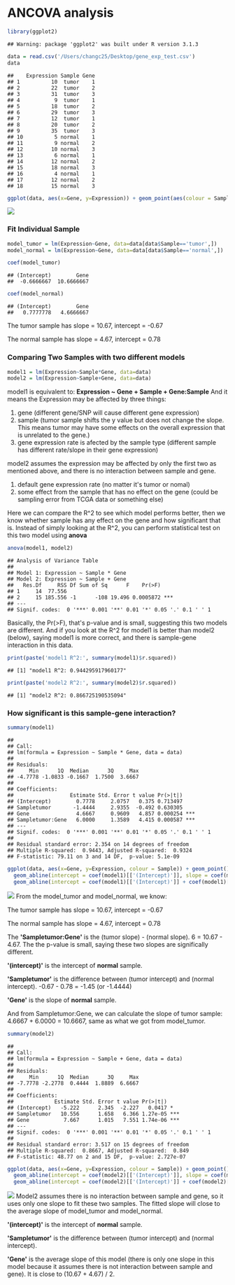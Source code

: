 # ANCOVA analysis



```r
library(ggplot2)
```

```
## Warning: package 'ggplot2' was built under R version 3.1.3
```

```r
data = read.csv('/Users/changc25/Desktop/gene_exp_test.csv')
data
```

```
##    Expression Sample Gene
## 1          10  tumor    1
## 2          22  tumor    2
## 3          31  tumor    3
## 4           9  tumor    1
## 5          18  tumor    2
## 6          29  tumor    3
## 7          12  tumor    1
## 8          20  tumor    2
## 9          35  tumor    3
## 10          5 normal    1
## 11          9 normal    2
## 12         10 normal    3
## 13          6 normal    1
## 14         12 normal    2
## 15         18 normal    3
## 16          4 normal    1
## 17         12 normal    2
## 18         15 normal    3
```

```r
ggplot(data, aes(x=Gene, y=Expression)) + geom_point(aes(colour = Sample))
```

![](gene_exp_test_files/figure-html/unnamed-chunk-1-1.png)<!-- -->

### Fit Individual Sample

```r
model_tumor = lm(Expression~Gene, data=data[data$Sample=='tumor',])
model_normal = lm(Expression~Gene, data=data[data$Sample=='normal',])

coef(model_tumor)
```

```
## (Intercept)        Gene 
##  -0.6666667  10.6666667
```

```r
coef(model_normal)
```

```
## (Intercept)        Gene 
##   0.7777778   4.6666667
```

The tumor sample has  slope = 10.67, intercept = -0.67

The normal sample has slope = 4.67,  intercept =  0.78

### Comparing Two Samples with two different models

```r
model1 = lm(Expression~Sample*Gene, data=data)
model2 = lm(Expression~Sample+Gene, data=data)
```

model1 is equivalent to:
**Expression ~ Gene + Sample + Gene:Sample**
And it means the Expression may be affected by three things:

  1. gene (different gene/SNP will cause different gene expression)
  2. sample (tumor sample shifts the y value but does not change the slope. This means tumor may have some effects on the overall expression that is unrelated to the gene.)
  3. gene expression rate is afected by the sample type (different sample has different rate/slope in their gene expression)

model2 assumes the expression may be affected by only the first two as mentioned above, and there is no interaction between sample and gene.
  
  1. default gene expression rate (no matter it's tumor or nomal)
  2. some effect from the sample that has no effect on the gene (could be sampling error from TCGA data or something else)
  
Here we can compare the R^2 to see which model performs better, then we know whether sample has any effect on the gene and how significant that is. Instead of simply looking at the R^2, you can perform statistical test on this two model using **anova** 

```r
anova(model1, model2)
```

```
## Analysis of Variance Table
## 
## Model 1: Expression ~ Sample * Gene
## Model 2: Expression ~ Sample + Gene
##   Res.Df     RSS Df Sum of Sq      F    Pr(>F)    
## 1     14  77.556                                  
## 2     15 185.556 -1      -108 19.496 0.0005872 ***
## ---
## Signif. codes:  0 '***' 0.001 '**' 0.01 '*' 0.05 '.' 0.1 ' ' 1
```
Basically, the Pr(>F), that's p-value and is small, suggesting this two models are different. And if you look at the R^2 for model1 is better than model2 (below), saying model1 is more correct, and there is sample-gene interaction in this data.


```r
print(paste('model1 R^2:', summary(model1)$r.squared))
```

```
## [1] "model1 R^2: 0.944295917960177"
```

```r
print(paste('model2 R^2:', summary(model2)$r.squared))
```

```
## [1] "model2 R^2: 0.866725190535094"
```

### How significant is this sample-gene interaction?

```r
summary(model1)
```

```
## 
## Call:
## lm(formula = Expression ~ Sample * Gene, data = data)
## 
## Residuals:
##     Min      1Q  Median      3Q     Max 
## -4.7778 -1.0833 -0.1667  1.7500  3.6667 
## 
## Coefficients:
##                  Estimate Std. Error t value Pr(>|t|)    
## (Intercept)        0.7778     2.0757   0.375 0.713497    
## Sampletumor       -1.4444     2.9355  -0.492 0.630305    
## Gene               4.6667     0.9609   4.857 0.000254 ***
## Sampletumor:Gene   6.0000     1.3589   4.415 0.000587 ***
## ---
## Signif. codes:  0 '***' 0.001 '**' 0.01 '*' 0.05 '.' 0.1 ' ' 1
## 
## Residual standard error: 2.354 on 14 degrees of freedom
## Multiple R-squared:  0.9443,	Adjusted R-squared:  0.9324 
## F-statistic: 79.11 on 3 and 14 DF,  p-value: 5.1e-09
```

```r
ggplot(data, aes(x=Gene, y=Expression, colour = Sample)) + geom_point() +
  geom_abline(intercept = coef(model1)[['(Intercept)']], slope = coef(model1)[['Gene']], color = "red", alpha = 0.7) + 
  geom_abline(intercept = coef(model1)[['(Intercept)']] + coef(model1)[['Sampletumor']], slope = coef(model1)[['Gene']] + coef(model1)[['Sampletumor:Gene']], color = "steelblue3", alpha = 0.8) 
```

![](gene_exp_test_files/figure-html/unnamed-chunk-6-1.png)<!-- -->
From the model_tumor and model_normal, we know:

The tumor sample has  slope = 10.67, intercept = -0.67

The normal sample has slope = 4.67,  intercept =  0.78

The **'Sampletumor:Gene'** is the (tumor slope) - (normal slope). 6 = 10.67 - 4.67. The the p-value is small, saying these two slopes are significally different. 

**'(intercept)'** is the intercept of **normal** sample. 

**'Sampletumor'** is the difference between (tumor intercept) and (normal intercept). -0.67 - 0.78 = -1.45 (or -1.4444)

**'Gene'** is the slope of **normal** sample. 

And from Sampletumor:Gene, we can calculate the slope of tumor sample: 4.6667 + 6.0000 = 10.6667, same as what we got from model_tumor.


```r
summary(model2)
```

```
## 
## Call:
## lm(formula = Expression ~ Sample + Gene, data = data)
## 
## Residuals:
##     Min      1Q  Median      3Q     Max 
## -7.7778 -2.2778  0.4444  1.8889  6.6667 
## 
## Coefficients:
##             Estimate Std. Error t value Pr(>|t|)    
## (Intercept)   -5.222      2.345  -2.227   0.0417 *  
## Sampletumor   10.556      1.658   6.366 1.27e-05 ***
## Gene           7.667      1.015   7.551 1.74e-06 ***
## ---
## Signif. codes:  0 '***' 0.001 '**' 0.01 '*' 0.05 '.' 0.1 ' ' 1
## 
## Residual standard error: 3.517 on 15 degrees of freedom
## Multiple R-squared:  0.8667,	Adjusted R-squared:  0.849 
## F-statistic: 48.77 on 2 and 15 DF,  p-value: 2.727e-07
```

```r
ggplot(data, aes(x=Gene, y=Expression, colour = Sample)) + geom_point() +
  geom_abline(intercept = coef(model2)[['(Intercept)']], slope = coef(model2)[['Gene']], color = "red", alpha = 0.7) + 
  geom_abline(intercept = coef(model2)[['(Intercept)']] + coef(model2)[['Sampletumor']], slope = coef(model2)[['Gene']], color = "steelblue3", alpha = 0.8) 
```

![](gene_exp_test_files/figure-html/unnamed-chunk-7-1.png)<!-- -->
Model2 assumes there is no interaction between sample and gene, so it uses only one slope to fit these two samples. The fitted slope will close to the average slope of model_tumor and model_normal.

**'(intercept)'** is the intercept of **normal** sample. 

**'Sampletumor'** is the difference between (tumor intercept) and (normal intercept).

**'Gene'** is the average slope of this model (there is only one slope in this model because it assumes there is not interaction between sample and gene). It is close to (10.67 + 4.67) / 2.
